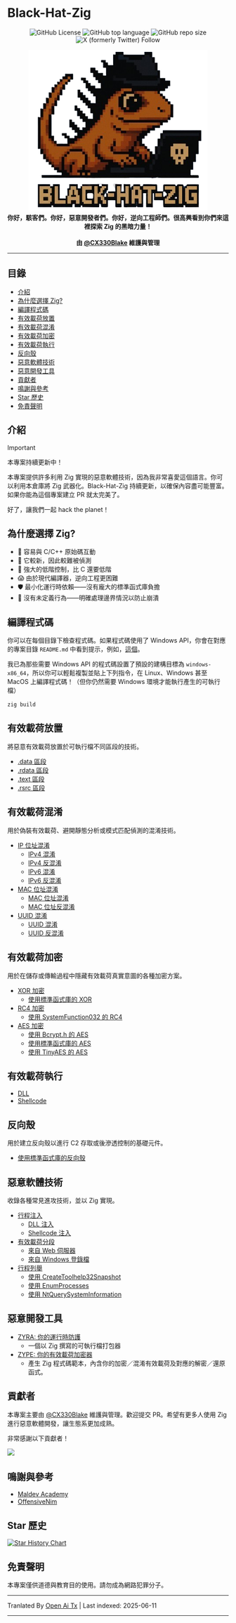 # Black-Hat-Zig

<p align="center">
  <img alt="GitHub License" src="https://img.shields.io/github/license/CX330Blake/black-hat-zig">
  <img alt="GitHub top language" src="https://img.shields.io/github/languages/top/cx330blake/black-hat-zig">
  <img alt="GitHub repo size" src="https://img.shields.io/github/repo-size/cx330blake/black-hat-zig">
  <img alt="X (formerly Twitter) Follow" src="https://img.shields.io/twitter/follow/CX330Blake">
</p>

<p height="350px" align="center">
  <img src="https://raw.githubusercontent.com/CX330Blake/Black-Hat-Zig/main/Black-Hat-Zig.png">
  <br/>
  <b>你好，駭客們。你好，惡意開發者們。你好，逆向工程師們。很高興看到你們來這裡探索 Zig 的黑暗力量！</b><br/><br/>
  <b>由 <a href="https://github.com/cx330blake">@CX330Blake</a> 維護與管理</b>
</p>

---

## 目錄

- [介紹](#intro)
- [為什麼選擇 Zig?](#why-zig)
- [編譯程式碼](#compiling-the-codes)
- [有效載荷放置](#payload-placement)
- [有效載荷混淆](#payload-obfuscation)
- [有效載荷加密](#payload-encryption)
- [有效載荷執行](#payload-execution)
- [反向殼](#reverse-shell)
- [惡意軟體技術](#malware-techniques)
- [惡意開發工具](#maldev-tools)
- [貢獻者](#contributors)
- [鳴謝與參考](#credits--references)
- [Star 歷史](#star-history)
- [免責聲明](#disclaimer)

## 介紹

> [!IMPORTANT]
> 本專案持續更新中！

本專案提供許多利用 Zig 實現的惡意軟體技術，因為我非常喜愛這個語言。你可以利用本倉庫將 Zig 武器化。Black-Hat-Zig 持續更新，以確保內容盡可能豐富。如果你能為這個專案建立 PR 就太完美了。

好了，讓我們一起 hack the planet！

## 為什麼選擇 Zig?

- 🤝 容易與 C/C++ 原始碼互動
- 🔎 它較新，因此較難被偵測
- 💪 強大的低階控制，比 C 還要低階
- 😱 由於現代編譯器，逆向工程更困難
- 🛡️ 最小化運行時依賴——沒有龐大的標準函式庫負擔
- 🎯 沒有未定義行為——明確處理邊界情況以防止崩潰

## 編譯程式碼

你可以在每個目錄下檢查程式碼。如果程式碼使用了 Windows API，你會在對應的專案目錄 `README.md` 中看到提示，例如，[這個](https://raw.githubusercontent.com/CX330Blake/Black-Hat-Zig/main/Payload-Encryption/AES/bcrypt_aes/)。

我已為那些需要 Windows API 的程式碼設置了預設的建構目標為 `windows-x86_64`，所以你可以輕鬆複製並貼上下列指令，在 Linux、Windows 甚至 MacOS 上編譯程式碼！（但你仍然需要 Windows 環境才能執行產生的可執行檔）

```bash
zig build
```

## 有效載荷放置

將惡意有效載荷放置於可執行檔不同區段的技術。

- [.data 區段](https://raw.githubusercontent.com/CX330Blake/Black-Hat-Zig/main/Payload-Placement/dot_data_section/)
- [.rdata 區段](https://raw.githubusercontent.com/CX330Blake/Black-Hat-Zig/main/Payload-Placement/dot_rdata_section/)
- [.text 區段](https://raw.githubusercontent.com/CX330Blake/Black-Hat-Zig/main/Payload-Placement/dot_text_section/)
- [.rsrc 區段](https://raw.githubusercontent.com/CX330Blake/Black-Hat-Zig/main/Payload-Placement/dot_rsrc_section/)

## 有效載荷混淆

用於偽裝有效載荷、避開靜態分析或模式匹配偵測的混淆技術。

- [IP 位址混淆](https://raw.githubusercontent.com/CX330Blake/Black-Hat-Zig/main/Payload-Obfuscation/IP-Address-Obfuscation/)
  - [IPv4 混淆](https://raw.githubusercontent.com/CX330Blake/Black-Hat-Zig/main/Payload-Obfuscation/IP-Address-Obfuscation/ipv4_obfuscation/)
  - [IPv4 反混淆](https://raw.githubusercontent.com/CX330Blake/Black-Hat-Zig/main/Payload-Obfuscation/IP-Address-Obfuscation/ipv4_deobfuscation/)
  - [IPv6 混淆](https://raw.githubusercontent.com/CX330Blake/Black-Hat-Zig/main/Payload-Obfuscation/IP-Address-Obfuscation/ipv6_obfuscation/)
  - [IPv6 反混淆](https://raw.githubusercontent.com/CX330Blake/Black-Hat-Zig/main/Payload-Obfuscation/IP-Address-Obfuscation/ipv6_deobfuscation/)
- [MAC 位址混淆](https://raw.githubusercontent.com/CX330Blake/Black-Hat-Zig/main/Payload-Obfuscation/MAC-Address-Obfuscation/)
  - [MAC 位址混淆](https://raw.githubusercontent.com/CX330Blake/Black-Hat-Zig/main/Payload-Obfuscation/MAC-Address-Obfuscation/MACFuscation/)
  - [MAC 位址反混淆](https://raw.githubusercontent.com/CX330Blake/Black-Hat-Zig/main/Payload-Obfuscation/MAC-Address-Obfuscation/MACDeobfuscation/)
- [UUID 混淆](https://raw.githubusercontent.com/CX330Blake/Black-Hat-Zig/main/Payload-Obfuscation/UUID-Obfuscation/)
  - [UUID 混淆](https://raw.githubusercontent.com/CX330Blake/Black-Hat-Zig/main/Payload-Obfuscation/UUID-Obfuscation/UUIDFuscation/)
  - [UUID 反混淆](https://raw.githubusercontent.com/CX330Blake/Black-Hat-Zig/main/Payload-Obfuscation/UUID-Obfuscation/UUIDDeobfuscation/)

## 有效載荷加密

用於在儲存或傳輸過程中隱藏有效載荷真實意圖的各種加密方案。

- [XOR 加密](https://raw.githubusercontent.com/CX330Blake/Black-Hat-Zig/main/Payload-Encryption/XOR/)
  - [使用標準函式庫的 XOR](https://raw.githubusercontent.com/CX330Blake/Black-Hat-Zig/main/Payload-Encryption/XOR/std_lib_xor/)
- [RC4 加密](https://raw.githubusercontent.com/CX330Blake/Black-Hat-Zig/main/Payload-Encryption/RC4/)
  - [使用 SystemFunction032 的 RC4](https://raw.githubusercontent.com/CX330Blake/Black-Hat-Zig/main/Payload-Encryption/RC4/system_function_032_rc4/)
- [AES 加密](https://raw.githubusercontent.com/CX330Blake/Black-Hat-Zig/main/Payload-Encryption/AES/)
  - [使用 Bcrypt.h 的 AES](https://raw.githubusercontent.com/CX330Blake/Black-Hat-Zig/main/Payload-Encryption/AES/bcrypt_aes/)
  - [使用標準函式庫的 AES](https://raw.githubusercontent.com/CX330Blake/Black-Hat-Zig/main/Payload-Encryption/AES/std_aes/)
  - [使用 TinyAES 的 AES](https://raw.githubusercontent.com/CX330Blake/Black-Hat-Zig/main/Payload-Encryption/AES/tiny_aes/)

## 有效載荷執行

- [DLL](https://raw.githubusercontent.com/CX330Blake/Black-Hat-Zig/main/Payload-Execution/dll/)
- [Shellcode](https://raw.githubusercontent.com/CX330Blake/Black-Hat-Zig/main/Payload-Execution/shellcode/)

## 反向殼

用於建立反向殼以進行 C2 存取或後滲透控制的基礎元件。

- [使用標準函式庫的反向殼](https://raw.githubusercontent.com/CX330Blake/Black-Hat-Zig/main/Reverse-Shell/std_reverse_shell/)

## 惡意軟體技術

收錄各種常見進攻技術，並以 Zig 實現。

- [行程注入](https://raw.githubusercontent.com/CX330Blake/Black-Hat-Zig/main/Malware-Techniques/Process-Injection/)
  - [DLL 注入](https://raw.githubusercontent.com/CX330Blake/Black-Hat-Zig/main/Malware-Techniques/Process-Injection/dll_injection/)
  - [Shellcode 注入](https://raw.githubusercontent.com/CX330Blake/Black-Hat-Zig/main/Malware-Techniques/Process-Injection/shellcode_injection/)
- [有效載荷分段](https://raw.githubusercontent.com/CX330Blake/Black-Hat-Zig/main/Malware-Techniques/Payload-Staging/)
  - [來自 Web 伺服器](https://raw.githubusercontent.com/CX330Blake/Black-Hat-Zig/main/Malware-Techniques/Payload-Staging/web_server/)
  - [來自 Windows 登錄檔](https://raw.githubusercontent.com/CX330Blake/Black-Hat-Zig/main/Malware-Techniques/Payload-Staging/windows_registry/)
- [行程列舉](https://raw.githubusercontent.com/CX330Blake/Black-Hat-Zig/main/Malware-Techniques/Process-Enumeration/)
  - [使用 CreateToolhelp32Snapshot](https://raw.githubusercontent.com/CX330Blake/Black-Hat-Zig/main/Malware-Techniques/Process-Enumeration/create_tool_help_32_snapshot/)
  - [使用 EnumProcesses](https://raw.githubusercontent.com/CX330Blake/Black-Hat-Zig/main/Malware-Techniques/Process-Enumeration/enum_processes/)
  - [使用 NtQuerySystemInformation](https://raw.githubusercontent.com/CX330Blake/Black-Hat-Zig/main/Malware-Techniques/Process-Enumeration/nt_query_system_information/)

## 惡意開發工具

- [ZYRA: 你的運行時防護](https://github.com/cx330blake/zyra)
  - 一個以 Zig 撰寫的可執行檔打包器
- [ZYPE: 你的有效載荷加密器](https://github.com/cx330blake/zype)
  - 產生 Zig 程式碼範本，內含你的加密／混淆有效載荷及對應的解密／還原函式。

## 貢獻者

本專案主要由 [@CX330Blake](https://github.com/CX330Blake) 維護與管理。歡迎提交 PR。希望有更多人使用 Zig 進行惡意軟體開發，讓生態系更加成熟。

非常感謝以下貢獻者！

<a href="https://github.com/CX330Blake/black-hat-zig/graphs/contributors">
  <img src="https://contrib.rocks/image?repo=CX330Blake/black-hat-zig" />
</a>

## 鳴謝與參考

- [Maldev Academy](https://maldevacademy.com/)
- [OffensiveNim](https://github.com/byt3bl33d3r/OffensiveNim)

## Star 歷史

[![Star History Chart](https://api.star-history.com/svg?repos=CX330blake/black-hat-zig&type=Date)](https://www.star-history.com/#CX330blake/black-hat-zig&Date)

## 免責聲明

本專案僅供道德與教育目的使用。請勿成為網路犯罪分子。


---


Tranlated By [Open Ai Tx](https://github.com/OpenAiTx/OpenAiTx) | Last indexed: 2025-06-11


---